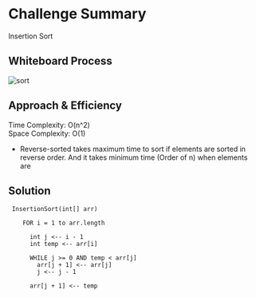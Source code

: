 # Challenge Summary

Insertion Sort

## Whiteboard Process

![sort](https://i.imgur.com/d1QJ6nW.jpeg)

## Approach & Efficiency

Time Complexity: O(n^2)<br>
Space Complexity: O(1)
* Reverse-sorted takes maximum time to sort if elements are sorted in reverse order. And it takes minimum time (Order of n) when elements are

## Solution

```
 InsertionSort(int[] arr)

    FOR i = 1 to arr.length

      int j <-- i - 1
      int temp <-- arr[i]

      WHILE j >= 0 AND temp < arr[j]
        arr[j + 1] <-- arr[j]
        j <-- j - 1

      arr[j + 1] <-- temp
```